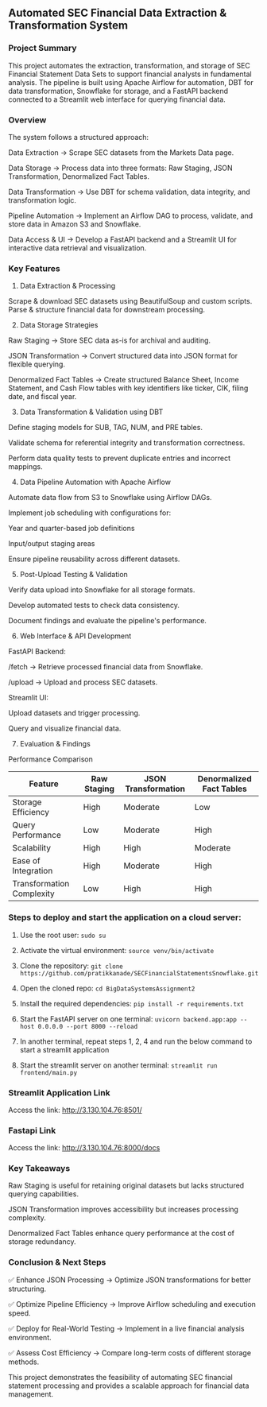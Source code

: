 ## Automated SEC Financial Data Extraction & Transformation System

### Project Summary

This project automates the extraction, transformation, and storage of SEC Financial Statement Data Sets to support financial analysts in fundamental analysis. The pipeline is built using Apache Airflow for automation, DBT for data transformation, Snowflake for storage, and a FastAPI backend connected to a Streamlit web interface for querying financial data.

### Overview

The system follows a structured approach:

Data Extraction → Scrape SEC datasets from the Markets Data page.

Data Storage → Process data into three formats: Raw Staging, JSON Transformation, Denormalized Fact Tables.

Data Transformation → Use DBT for schema validation, data integrity, and transformation logic.

Pipeline Automation → Implement an Airflow DAG to process, validate, and store data in Amazon S3 and Snowflake.

Data Access & UI → Develop a FastAPI backend and a Streamlit UI for interactive data retrieval and visualization.

### Key Features
1. Data Extraction & Processing

Scrape & download SEC datasets using BeautifulSoup and custom scripts.
Parse & structure financial data for downstream processing.

2. Data Storage Strategies
   
Raw Staging → Store SEC data as-is for archival and auditing.

JSON Transformation → Convert structured data into JSON format for flexible querying.

Denormalized Fact Tables → Create structured Balance Sheet, Income Statement, and Cash Flow tables with key identifiers like ticker, CIK, filing date, and fiscal year.

3. Data Transformation & Validation using DBT

Define staging models for SUB, TAG, NUM, and PRE tables.

Validate schema for referential integrity and transformation correctness.

Perform data quality tests to prevent duplicate entries and incorrect mappings.

4. Data Pipeline Automation with Apache Airflow
   
Automate data flow from S3 to Snowflake using Airflow DAGs.

Implement job scheduling with configurations for:

Year and quarter-based job definitions

Input/output staging areas

Ensure pipeline reusability across different datasets.

5. Post-Upload Testing & Validation
   
Verify data upload into Snowflake for all storage formats.

Develop automated tests to check data consistency.

Document findings and evaluate the pipeline's performance.

6. Web Interface & API Development
   
FastAPI Backend:

/fetch → Retrieve processed financial data from Snowflake.

/upload → Upload and process SEC datasets.

Streamlit UI:

Upload datasets and trigger processing.

Query and visualize financial data.

7. Evaluation & Findings
   
Performance Comparison

|Feature                   |	Raw Staging	  |   JSON Transformation  |	Denormalized Fact Tables  |
|--------------------------|----------------|------------------------|----------------------------|
|Storage Efficiency	      |      High	     |        Moderate	      |            Low             | 
|Query Performance	      |      Low	     |        Moderate	      |            High            |
|Scalability	            |      High      |	      High	         |          Moderate          |  
|Ease of Integration       | 	   High	     |       Moderate	      |            High            |
|Transformation Complexity | 	   Low        |         High	         |            High            |

### Steps to deploy and start the application on a cloud server:

1. Use the root user: `sudo su` 
 
2. Activate the virtual environment: `source venv/bin/activate`
 
3. Clone the repository: `git clone https://github.com/pratikkanade/SECFinancialStatementsSnowflake.git`
 
4. Open the cloned repo: `cd BigDataSystemsAssignment2`
 
5. Install the required dependencies: `pip install -r requirements.txt`
 
6. Start the FastAPI server on one terminal: `uvicorn backend.app:app --host 0.0.0.0 --port 8000 --reload`

7. In another terminal, repeat steps 1, 2, 4 and run the below command to start a streamlit application

8. Start the streamlit server on another terminal: `streamlit run frontend/main.py`

### Streamlit Application Link 
Access the link: http://3.130.104.76:8501/

### Fastapi Link
Access the link: http://3.130.104.76:8000/docs

### Key Takeaways
Raw Staging is useful for retaining original datasets but lacks structured querying capabilities.

JSON Transformation improves accessibility but increases processing complexity.

Denormalized Fact Tables enhance query performance at the cost of storage redundancy.

### Conclusion & Next Steps

✅ Enhance JSON Processing → Optimize JSON transformations for better structuring.

✅ Optimize Pipeline Efficiency → Improve Airflow scheduling and execution speed.

✅ Deploy for Real-World Testing → Implement in a live financial analysis environment.

✅ Assess Cost Efficiency → Compare long-term costs of different storage methods.

This project demonstrates the feasibility of automating SEC financial statement processing and provides a scalable approach for financial data management.
